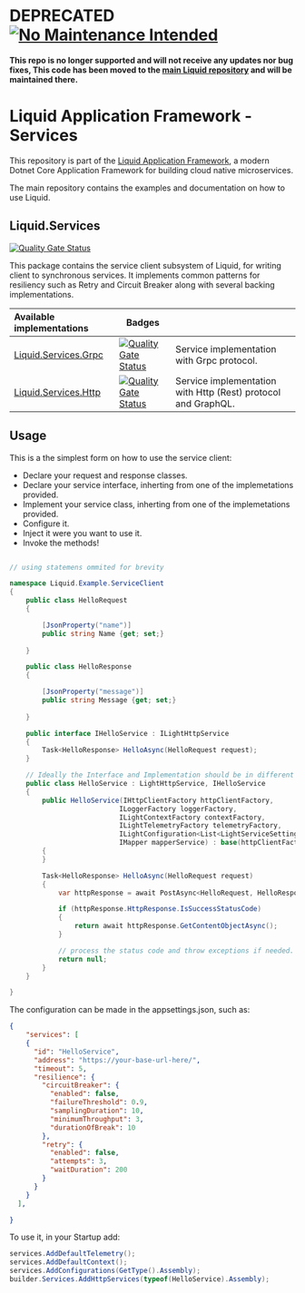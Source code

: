 # DEPRECATED [![No Maintenance Intended](http://unmaintained.tech/badge.svg)](http://unmaintained.tech/)
**This repo is no longer supported and will not receive any updates nor bug fixes, This code has been moved to the [main Liquid repository](https://github.com/Avanade/Liquid-Application-Framework) and will be maintained there.**

Liquid Application Framework - Services
=============================================

This repository is part of the [Liquid Application Framework](https://github.com/Avanade/Liquid-Application-Framework), a modern Dotnet Core Application Framework for building cloud native microservices.

The main repository contains the examples and documentation on how to use Liquid.

Liquid.Services
----------------------
[![Quality Gate Status](https://sonarcloud.io/api/project_badges/measure?project=Avanade_Liquid.Services&metric=alert_status)](https://sonarcloud.io/dashboard?id=Avanade_Liquid.Services)

This package contains the service client subsystem of Liquid, for writing client to synchronous services. It implements common patterns for resiliency such as Retry and Circuit Breaker along with several backing implementations.


Available implementations|Badges||
|:--|--|---|
|[Liquid.Services.Grpc](https://github.com/Avanade/Liquid.Services/tree/main/src/Liquid.Services.Grpc)|[![Quality Gate Status](https://sonarcloud.io/api/project_badges/measure?project=Avanade_Liquid.Services.Grpc&metric=alert_status)](https://sonarcloud.io/dashboard?id=Avanade_Liquid.Services.Grpc)| Service implementation with Grpc protocol.|
|[Liquid.Services.Http](https://github.com/Avanade/Liquid.Services/tree/main/src/Liquid.Services.Http)|[![Quality Gate Status](https://sonarcloud.io/api/project_badges/measure?project=Avanade_Liquid.Services.Http&metric=alert_status)](https://sonarcloud.io/dashboard?id=Avanade_Liquid.Services.Http)| Service implementation with Http (Rest) protocol and GraphQL.|

Usage
-----

This is a the simplest form on how to use the service client:

- Declare your request and response classes.
- Declare your service interface, inherting from one of the implemetations provided.
- Implement your service class, inherting from one of the implemetations provided.
- Configure it.
- Inject it were you want to use it.
- Invoke the methods!

```csharp

// using statemens ommited for brevity

namespace Liquid.Example.ServiceClient
{
    public class HelloRequest 
    {

        [JsonProperty("name")]
        public string Name {get; set;}
       
    }

    public class HelloResponse
    {

        [JsonProperty("message")]
        public string Message {get; set;}
       
    }

    public interface IHelloService : ILightHttpService
    {
        Task<HelloResponse> HelloAsync(HelloRequest request);
    }

    // Ideally the Interface and Implementation should be in different projects, to avoid coupling
    public class HelloService : LightHttpService, IHelloService
    {
        public HelloService(IHttpClientFactory httpClientFactory, 
                           ILoggerFactory loggerFactory, 
                           ILightContextFactory contextFactory, 
                           ILightTelemetryFactory telemetryFactory, 
                           ILightConfiguration<List<LightServiceSetting>> servicesSettings, 
                           IMapper mapperService) : base(httpClientFactory, loggerFactory, contextFactory, telemetryFactory, servicesSettings, mapperService)
        {
        }

        Task<HelloResponse> HelloAsync(HelloRequest request)
        {
            var httpResponse = await PostAsync<HelloRequest, HelloResponse>("/hello", request);

            if (httpResponse.HttpResponse.IsSuccessStatusCode)
            {
                return await httpResponse.GetContentObjectAsync();
            }

            // process the status code and throw exceptions if needed.
            return null;
        }
    }

}
```

The configuration can be made in the appsettings.json, such as:

```Json
{
    "services": [
    {
      "id": "HelloService",
      "address": "https://your-base-url-here/",
      "timeout": 5,
      "resilience": {
        "circuitBreaker": {
          "enabled": false,
          "failureThreshold": 0.9,
          "samplingDuration": 10,
          "minimumThroughput": 3,
          "durationOfBreak": 10
        },
        "retry": {
          "enabled": false,
          "attempts": 3,
          "waitDuration": 200
        }
      }
    }
  ],

}
```
To use it, in your Startup add:
```C#
services.AddDefaultTelemetry();
services.AddDefaultContext();
services.AddConfigurations(GetType().Assembly);
builder.Services.AddHttpServices(typeof(HelloService).Assembly);
```
